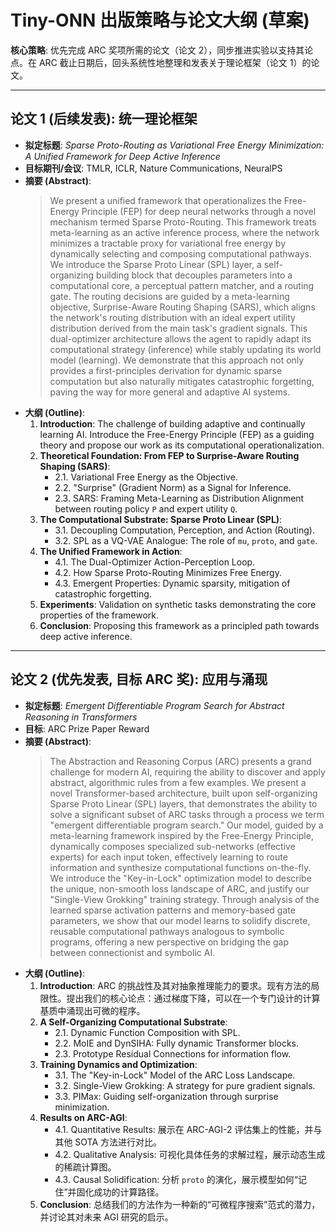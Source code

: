 # Tiny-ONN 出版策略与论文大纲 (草案)

**核心策略**: 优先完成 ARC 奖项所需的论文（论文 2），同步推进实验以支持其论点。在 ARC 截止日期后，回头系统性地整理和发表关于理论框架（论文 1）的论文。

---

## 论文 1 (后续发表): 统一理论框架

- **拟定标题**: _Sparse Proto-Routing as Variational Free Energy Minimization: A Unified Framework for Deep Active Inference_
- **目标期刊/会议**: TMLR, ICLR, Nature Communications, NeuralPS
- **摘要 (Abstract)**:
  > We present a unified framework that operationalizes the Free-Energy Principle (FEP) for deep neural networks through a novel mechanism termed Sparse Proto-Routing. This framework treats meta-learning as an active inference process, where the network minimizes a tractable proxy for variational free energy by dynamically selecting and composing computational pathways. We introduce the Sparse Proto Linear (SPL) layer, a self-organizing building block that decouples parameters into a computational core, a perceptual pattern matcher, and a routing gate. The routing decisions are guided by a meta-learning objective, Surprise-Aware Routing Shaping (SARS), which aligns the network's routing distribution with an ideal expert utility distribution derived from the main task's gradient signals. This dual-optimizer architecture allows the agent to rapidly adapt its computational strategy (inference) while stably updating its world model (learning). We demonstrate that this approach not only provides a first-principles derivation for dynamic sparse computation but also naturally mitigates catastrophic forgetting, paving the way for more general and adaptive AI systems.
- **大纲 (Outline)**:
  1. **Introduction**: The challenge of building adaptive and continually learning AI. Introduce the Free-Energy Principle (FEP) as a guiding theory and propose our work as its computational operationalization.
  2. **Theoretical Foundation: From FEP to Surprise-Aware Routing Shaping (SARS)**:
     - 2.1. Variational Free Energy as the Objective.
     - 2.2. "Surprise" (Gradient Norm) as a Signal for Inference.
     - 2.3. SARS: Framing Meta-Learning as Distribution Alignment between routing policy `P` and expert utility `Q`.
  3. **The Computational Substrate: Sparse Proto Linear (SPL)**:
     - 3.1. Decoupling Computation, Perception, and Action (Routing).
     - 3.2. SPL as a VQ-VAE Analogue: The role of `mu`, `proto`, and `gate`.
  4. **The Unified Framework in Action**:
     - 4.1. The Dual-Optimizer Action-Perception Loop.
     - 4.2. How Sparse Proto-Routing Minimizes Free Energy.
     - 4.3. Emergent Properties: Dynamic sparsity, mitigation of catastrophic forgetting.
  5. **Experiments**: Validation on synthetic tasks demonstrating the core properties of the framework.
  6. **Conclusion**: Proposing this framework as a principled path towards deep active inference.

---

## 论文 2 (优先发表, 目标 ARC 奖): 应用与涌现

- **拟定标题**: _Emergent Differentiable Program Search for Abstract Reasoning in Transformers_
- **目标**: ARC Prize Paper Reward
- **摘要 (Abstract)**:
  > The Abstraction and Reasoning Corpus (ARC) presents a grand challenge for modern AI, requiring the ability to discover and apply abstract, algorithmic rules from a few examples. We present a novel Transformer-based architecture, built upon self-organizing Sparse Proto Linear (SPL) layers, that demonstrates the ability to solve a significant subset of ARC tasks through a process we term "emergent differentiable program search." Our model, guided by a meta-learning framework inspired by the Free-Energy Principle, dynamically composes specialized sub-networks (effective experts) for each input token, effectively learning to route information and synthesize computational functions on-the-fly. We introduce the "Key-in-Lock" optimization model to describe the unique, non-smooth loss landscape of ARC, and justify our "Single-View Grokking" training strategy. Through analysis of the learned sparse activation patterns and memory-based gate parameters, we show that our model learns to solidify discrete, reusable computational pathways analogous to symbolic programs, offering a new perspective on bridging the gap between connectionist and symbolic AI.
- **大纲 (Outline)**:
  1. **Introduction**: ARC 的挑战性及其对抽象推理能力的要求。现有方法的局限性。提出我们的核心论点：通过梯度下降，可以在一个专门设计的计算基质中涌现出可微的程序。
  2. **A Self-Organizing Computational Substrate**:
     - 2.1. Dynamic Function Composition with SPL.
     - 2.2. MoIE and DynSIHA: Fully dynamic Transformer blocks.
     - 2.3. Prototype Residual Connections for information flow.
  3. **Training Dynamics and Optimization**:
     - 3.1. The "Key-in-Lock" Model of the ARC Loss Landscape.
     - 3.2. Single-View Grokking: A strategy for pure gradient signals.
     - 3.3. PIMax: Guiding self-organization through surprise minimization.
  4. **Results on ARC-AGI**:
     - 4.1. Quantitative Results: 展示在 ARC-AGI-2 评估集上的性能，并与其他 SOTA 方法进行对比。
     - 4.2. Qualitative Analysis: 可视化具体任务的求解过程，展示动态生成的稀疏计算图。
     - 4.3. Causal Solidification: 分析 `proto` 的演化，展示模型如何“记住”并固化成功的计算路径。
  5. **Conclusion**: 总结我们的方法作为一种新的“可微程序搜索”范式的潜力，并讨论其对未来 AGI 研究的启示。
